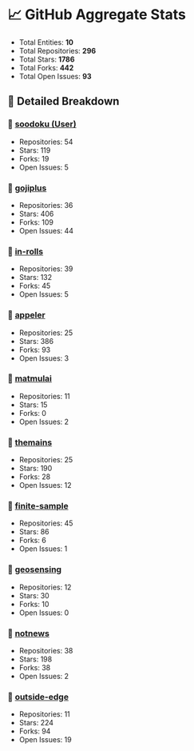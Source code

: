 # 📈 GitHub Aggregate Stats

- Total Entities: **10**
- Total Repositories: **296**
- Total Stars: **1786**
- Total Forks: **442**
- Total Open Issues: **93**

## 🚀 Detailed Breakdown

### 🏢 [soodoku (User)](https://github.com/soodoku)
- Repositories: 54
- Stars: 119
- Forks: 19
- Open Issues: 5

### 🏢 [gojiplus](https://github.com/gojiplus)
- Repositories: 36
- Stars: 406
- Forks: 109
- Open Issues: 44

### 🏢 [in-rolls](https://github.com/in-rolls)
- Repositories: 39
- Stars: 132
- Forks: 45
- Open Issues: 5

### 🏢 [appeler](https://github.com/appeler)
- Repositories: 25
- Stars: 386
- Forks: 93
- Open Issues: 3

### 🏢 [matmulai](https://github.com/matmulai)
- Repositories: 11
- Stars: 15
- Forks: 0
- Open Issues: 2

### 🏢 [themains](https://github.com/themains)
- Repositories: 25
- Stars: 190
- Forks: 28
- Open Issues: 12

### 🏢 [finite-sample](https://github.com/finite-sample)
- Repositories: 45
- Stars: 86
- Forks: 6
- Open Issues: 1

### 🏢 [geosensing](https://github.com/geosensing)
- Repositories: 12
- Stars: 30
- Forks: 10
- Open Issues: 0

### 🏢 [notnews](https://github.com/notnews)
- Repositories: 38
- Stars: 198
- Forks: 38
- Open Issues: 2

### 🏢 [outside-edge](https://github.com/outside-edge)
- Repositories: 11
- Stars: 224
- Forks: 94
- Open Issues: 19

